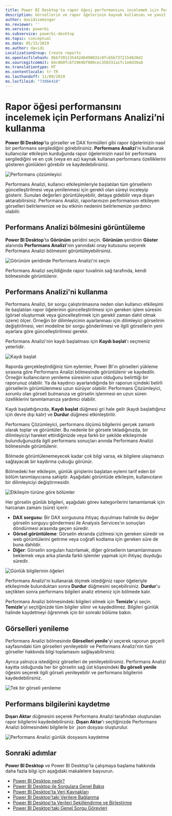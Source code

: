 ```yaml
---
title: Power BI Desktop'ta rapor öğesi performansını incelemek için Performans Analizi’ni kullanma
description: Görsellerin ve rapor öğelerinin kaynak kullanımı ve yanıt verme açısından nasıl bir performans sergilediğini keşfedin
author: davidiseminger
ms.reviewer: ''
ms.service: powerbi
ms.subservice: powerbi-desktop
ms.topic: conceptual
ms.date: 05/15/2019
ms.author: davidi
LocalizationGroup: Create reports
ms.openlocfilehash: 8bbf391135442d6490033c0fc65b7372154820d2
ms.sourcegitcommit: 64c860fcbf2969bf089cec358331a1fc1e0d39a8
ms.translationtype: HT
ms.contentlocale: tr-TR
ms.lasthandoff: 11/09/2019
ms.locfileid: "73866418"
---
```

# <a name="use-performance-analyzer-to-examine-report-element-performance"></a>Rapor öğesi performansını incelemek için Performans Analizi’ni kullanma

**Power BI Desktop**'ta görseller ve DAX formülleri gibi rapor öğelerinizin nasıl bir performans sergilediğini görebilirsiniz. **Performans Analizi**'ni kullanarak kullanıcılar etkileşim kurduğunda rapor öğelerinizin nasıl bir performans sergilediğini ve en çok (veya en az) kaynak kullanan performans özelliklerini gösteren günlükleri görebilir ve kaydedebilirsiniz.

![Performans çözümleyici](media/desktop-performance-analyzer/performance-analyzer-01.png)

Performans Analizi, kullanıcı etkileşimleriyle başlatılan tüm görsellerin güncelleştirilmesi veya yenilenmesi için gerekli olan süreyi inceleyip gösterir. Sunulan değerleri görüntüleyebilir, detaya gidebilir veya dışarı aktarabilirsiniz. Performans Analizi, raporlarınızın performansını etkileyen görselleri belirlemenize ve bu etkinin nedenini belirlemenize yardımcı olabilir.

## <a name="displaying-the-performance-analyzer-pane"></a>Performans Analizi bölmesini görüntüleme

**Power BI Desktop**'ta **Görünüm** şeridini seçin. **Görünüm** şeridinin **Göster** alanında **Performans Analizi**'nin yanındaki onay kutusunu seçerek Performans Analizi bölmesini görüntüleyebilirsiniz.

![Görünüm şeridinde Performans Analizi'ni seçin](media/desktop-performance-analyzer/performance-analyzer-02.png)

Performans Analizi seçildiğinde rapor tuvalinin sağ tarafında, kendi bölmesinde görüntülenir.

## <a name="using-performance-analyzer"></a>Performans Analizi'ni kullanma

Performans Analizi, bir sorgu çalıştırılmasına neden olan kullanıcı etkileşimi ile başlatılan rapor öğelerinin güncelleştirilmesi için gereken işlem süresini (görsel oluşturmak veya güncelleştirmek için gerekli zaman dahil olmak üzere) ölçer. Örneğin bir dilimleyicinin ayarlanması için dilimleyici görselinin değiştirilmesi, veri modeline bir sorgu gönderilmesi ve ilgili görsellerin yeni ayarlara göre güncelleştirilmesi gerekir. 

Performans Analizi'nin kaydı başlatması için **Kaydı başlat**'ı seçmeniz yeterlidir.

![Kaydı başlat](media/desktop-performance-analyzer/performance-analyzer-03.png)

Raporda gerçekleştirdiğiniz tüm eylemler, Power BI'ın görselleri yükleme sırasına göre Performans Analizi bölmesinde görüntülenir ve kaydedilir. Örneğin kullanıcıların yenileme süresinin uzun olduğunu belirttiği bir raporunuz olabilir. Ya da kaydırıcı ayarlandığında bir raporun içindeki belirli görsellerin görüntülenmesi uzun sürüyor olabilir. Performans Çözümleyici, sorunlu olan görseli bulmanıza ve görselin işlenmesi en uzun süren özelliklerini tanımlamanıza yardımcı olabilir. 

Kaydı başlattığınızda, **Kaydı başlat** düğmesi gri hale gelir (kaydı başlattığınız için devre dışı kalır) ve **Durdur** düğmesi etkinleştirilir. 

Performans Çözümleyici, performans ölçümü bilgilerini gerçek zamanlı olarak toplar ve görüntüler. Bu nedenle bir görsele tıkladığınızda, bir dilimleyiciyi hareket ettirdiğinizde veya farklı bir şekilde etkileşimde bulunduğunuzda ilgili performans sonuçları anında Performans Analizi bölmesinde görüntülenir.

Bölmede görüntülenemeyecek kadar çok bilgi varsa, ek bilgilere ulaşmanızı sağlayacak bir kaydırma çubuğu görünür.

Bölmedeki her etkileşim, günlük girişlerini başlatan eylemi tarif eden bir bölüm tanımlayıcısına sahiptir. Aşağıdaki görüntüde etkileşim, kullanıcıların bir dilimleyiciyi değiştirmesidir.

![Etkileşim türüne göre bölümler](media/desktop-performance-analyzer/performance-analyzer-04.png)

Her görselin günlük bilgileri, aşağıdaki görev kategorilerini tamamlamak için harcanan zamanı (süre) içerir:

* **DAX sorgusu**: Bir DAX sorgusuna ihtiyaç duyulması halinde bu değer görselin sorguyu göndermesi ile Analysis Services'ın sonuçları döndürmesi arasında geçen süredir.
* **Görsel görüntüleme**: Görselin ekranda çizilmesi için gereken süredir ve web görüntülerini getirme veya coğrafi kodlama için gereken süre de buna dahildir. 
* **Diğer**: Görselin sorguları hazırlamak, diğer görsellerin tamamlanmasını beklemek veya arka planda farklı işlemler yapmak için ihtiyaç duyduğu süredir.

![Günlük bilgilerinin öğeleri](media/desktop-performance-analyzer/performance-analyzer-06.png)

Performans Analizi'ni kullanarak ölçmek istediğiniz rapor öğeleriyle etkileşimde bulunduktan sonra **Durdur** düğmesini seçebilirsiniz. **Durdur**'u seçtikten sonra performans bilgileri analiz etmeniz için bölmede kalır.

Performans Analizi bölmesindeki bilgileri silmek için **Temizle**'yi seçin. **Temizle**'yi seçtiğinizde tüm bilgiler silinir ve kaydedilmez. Bilgileri günlük halinde kaydetmeyi öğrenmek için bir sonraki bölüme bakın. 

## <a name="refreshing-visuals"></a>Görselleri yenileme

Performans Analizi bölmesinde **Görselleri yenile**'yi seçerek raporun geçerli sayfasındaki tüm görselleri yenileyebilir ve Performans Analizi'nin tüm görseller hakkında bilgi toplamasını sağlayabilirsiniz.

Ayrıca yalnızca istediğiniz görselleri de yenileyebilirsiniz. Performans Analizi kayıtta olduğunda her bir görselin sağ üst köşesindeki **Bu görseli yenile** öğesini seçerek ilgili görseli yenileyebilir ve performans bilgilerini kaydedebilirsiniz.

![Tek bir görseli yenileme](media/desktop-performance-analyzer/performance-analyzer-07.png)

## <a name="saving-performance-information"></a>Performans bilgilerini kaydetme

**Dışarı Aktar** düğmesini seçerek Performans Analizi tarafından oluşturulan rapor bilgilerini kaydedebilirsiniz. **Dışarı Aktar**'ı seçtiğinizde Performans Analizi bölmesindeki bilgilerle bir .json dosyası oluşturulur. 

![Performans Analizi günlük dosyasını kaydetme](media/desktop-performance-analyzer/performance-analyzer-05.png)


## <a name="next-steps"></a>Sonraki adımlar
**Power BI Desktop** ve Power BI Desktop'la çalışmaya başlama hakkında daha fazla bilgi için aşağıdaki makalelere başvurun.

* [Power BI Desktop nedir?](desktop-what-is-desktop.md)
* [Power BI Desktop ile Sorgulara Genel Bakış](desktop-query-overview.md)
* [Power BI Desktop'ta Veri Kaynakları](desktop-data-sources.md)
* [Power BI Desktop'taki Verilere Bağlanma](desktop-connect-to-data.md)
* [Power BI Desktop'ta Verileri Şekillendirme ve Birleştirme](desktop-shape-and-combine-data.md)
* [Power BI Desktop'taki Genel Sorgu Görevleri](desktop-common-query-tasks.md)   

